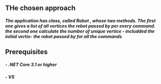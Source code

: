 
## THe chosen approach

#####  The application has class, called Robot , whose two methods. The first one gives a list of all vertices the rebot passed by per every command. the second one calculate the number of unique vertice - includded the initial vertix- the robot passed by for all the commands 

## Prerequisites

##### - .NET Core 3.1 or higher

##### - VS
 



